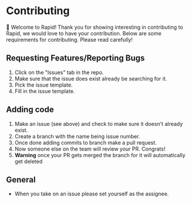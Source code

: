 # Contributing

👋 Welcome to Rapid! Thank you for showing interesting in contributing to Rapid, we would love to have your contribution. Below are some requirements for contributing. Please read carefully!

## Requesting Features/Reporting Bugs

1. Click on the "Issues" tab in the repo.
2. Make sure that the issue does exist already be searching for it.
3. Pick the issue template.
4. Fill in the issue template.

## Adding code

1. Make an issue (see above) and check to make sure it doesn't already exist.
2. Create a branch with the name being issue number.
3. Once done adding commits to branch make a pull request.
4. Now someone else on the team will review your PR. Congrats!
5. **Warning** once your PR gets merged the branch for it will automatically get deleted

## General

- When you take on an issue please set yourself as the assignee.
